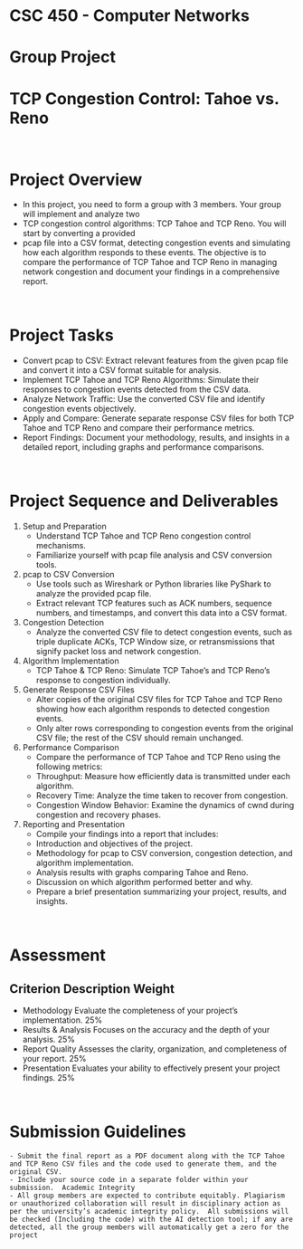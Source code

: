 # CSC 450 - Computer Networks
# Group Project
# TCP Congestion Control: Tahoe vs. Reno

<BR>

# Project Overview
-   In this project, you need to form a group with 3 members. Your group will implement and analyze two
-   TCP congestion control algorithms: TCP Tahoe and TCP Reno. You will start by converting a provided
-   pcap file into a CSV format, detecting congestion events and simulating how each algorithm responds to these events. The objective is to compare the performance of TCP Tahoe and TCP Reno in managing network congestion and document your findings in a comprehensive report.

<BR>

# Project Tasks
-   Convert pcap to CSV: Extract relevant features from the given pcap file and convert it into a CSV format suitable for analysis.
-   Implement TCP Tahoe and TCP Reno Algorithms: Simulate their responses to congestion events detected from the CSV data.
-   Analyze Network Traffic: Use the converted CSV file and identify congestion events objectively.
-   Apply and Compare: Generate separate response CSV files for both TCP Tahoe and TCP Reno and compare their performance metrics.
-   Report Findings: Document your methodology, results, and insights in a detailed report, including graphs and performance comparisons.

<BR>

# Project Sequence and Deliverables
1. Setup and Preparation
    - Understand TCP Tahoe and TCP Reno congestion control mechanisms.
    - Familiarize yourself with pcap file analysis and CSV conversion tools.
2. pcap to CSV Conversion
    - Use tools such as Wireshark or Python libraries like PyShark to analyze the provided pcap file.
    - Extract relevant TCP features such as ACK numbers, sequence numbers, and timestamps, and convert this data into a CSV format.
3. Congestion Detection
    - Analyze the converted CSV file to detect congestion events, such as triple duplicate ACKs, TCP Window size, or retransmissions that signify packet loss and network congestion.
4. Algorithm Implementation
    - TCP Tahoe & TCP Reno: Simulate TCP Tahoe’s and TCP Reno’s response to congestion individually.
5. Generate Response CSV Files
    - Alter copies of the original CSV files for TCP Tahoe and TCP Reno showing how each algorithm responds to detected congestion events.
    - Only alter rows corresponding to congestion events from the original CSV file; the rest of the CSV should remain unchanged.
6. Performance Comparison
    - Compare the performance of TCP Tahoe and TCP Reno using the following metrics:
    - Throughput: Measure how efficiently data is transmitted under each algorithm.
    - Recovery Time: Analyze the time taken to recover from congestion.
    - Congestion Window Behavior: Examine the dynamics of cwnd during congestion and recovery phases.
7. Reporting and Presentation
    - Compile your findings into a report that includes:
    - Introduction and objectives of the project.
    - Methodology for pcap to CSV conversion, congestion detection, and algorithm implementation.
    - Analysis results with graphs comparing Tahoe and Reno.
    - Discussion on which algorithm performed better and why.
    - Prepare a brief presentation summarizing your project, results, and insights.

<BR>

# Assessment
## Criterion Description Weight
-   Methodology Evaluate the completeness of your project’s implementation. 25%
-   Results & Analysis Focuses on the accuracy and the depth of your analysis. 25%
-   Report Quality Assesses the clarity, organization, and completeness of your report. 25%
-   Presentation Evaluates your ability to effectively present your project findings. 25%

<BR>

# Submission Guidelines
    - Submit the final report as a PDF document along with the TCP Tahoe and TCP Reno CSV files and the code used to generate them, and the original CSV.
    - Include your source code in a separate folder within your submission.  Academic Integrity
    - All group members are expected to contribute equitably. Plagiarism or unauthorized collaboration will result in disciplinary action as per the university’s academic integrity policy.  All submissions will be checked (Including the code) with the AI detection tool; if any are detected, all the group members will automatically get a zero for the project
